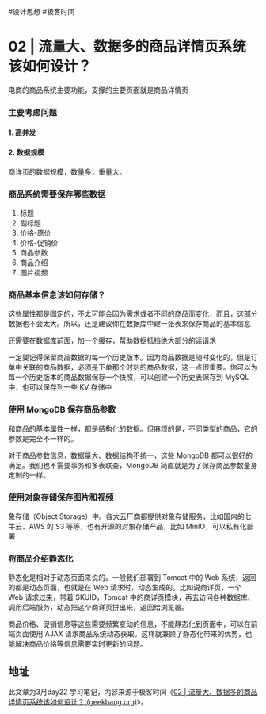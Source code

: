 #设计思想 #极客时间 

# 02 | 流量大、数据多的商品详情页系统该如何设计？

电商的商品系统主要功能，支撑的主要页面就是商品详情页

### 主要考虑问题

#### 1. 高并发
#### 2. 数据规模
商详页的数据规模，数量多，重量大。

### 商品系统需要保存哪些数据

1. 标题
2. 副标题
3. 价格-原价
4. 价格-促销价
5. 商品参数
6. 商品介绍
7. 图片视频

### 商品基本信息该如何存储？
这些属性都是固定的，不太可能会因为需求或者不同的商品而变化，而且，这部分数据也不会太大。所以，还是建议你在数据库中建一张表来保存商品的基本信息

还需要在数据库前面，加一个缓存，帮助数据抵挡绝大部分的读请求

一定要记得保留商品数据的每一个历史版本。因为商品数据是随时变化的，但是订单中关联的商品数据，必须是下单那个时刻的商品数据，这一点很重要。你可以为每一个历史版本的商品数据保存一个快照，可以创建一个历史表保存到 MySQL 中，也可以保存到一些 KV 存储中

### 使用 MongoDB 保存商品参数

和商品的基本属性一样，都是结构化的数据。但麻烦的是，不同类型的商品，它的参数是完全不一样的。

对于商品参数信息，数据量大、数据结构不统一，这些 MongoDB 都可以很好的满足。我们也不需要事务和多表联查，MongoDB 简直就是为了保存商品参数量身定制的一样。

### 使用对象存储保存图片和视频

象存储（Object Storage）中。各大云厂商都提供对象存储服务，比如国内的七牛云、AWS 的 S3 等等，也有开源的对象存储产品，比如 MinIO，可以私有化部署

### 将商品介绍静态化

静态化是相对于动态页面来说的。一般我们部署到 Tomcat 中的 Web 系统，返回的都是动态页面，也就是在 Web 请求时，动态生成的。比如说商详页，一个 Web 请求过来，带着 SKUID，Tomcat 中的商详页模块，再去访问各种数据库、调用后端服务，动态把这个商详页拼出来，返回给浏览器。

商品价格、促销信息等这些需要频繁变动的信息，不能静态化到页面中，可以在前端页面使用 AJAX 请求商品系统动态获取。这样就兼顾了静态化带来的优势，也能解决商品价格等信息需要实时更新的问题。


## 地址

此文章为3月day22 学习笔记，内容来源于极客时间《[02 | 流量大、数据多的商品详情页系统该如何设计？ (geekbang.org)](https://time.geekbang.org/column/article/204688)》，
